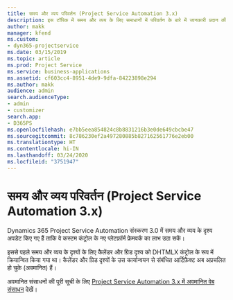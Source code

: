 ```yaml
---
title: समय और व्यय परिवर्तन (Project Service Automation 3.x)
description: इस टॉपिक में समय और व्यय के लिए समाधानों में परिवर्तन के बारे में जानकारी प्रदान की गई है।
author: makk
manager: kfend
ms.custom:
- dyn365-projectservice
ms.date: 03/15/2019
ms.topic: article
ms.prod: Project Service
ms.service: business-applications
ms.assetid: cf603cc4-8951-4de9-9dfa-84223898e294
ms.author: makk
audience: admin
search.audienceType:
- admin
- customizer
search.app:
- D365PS
ms.openlocfilehash: e7bb5eea854824c8b8831216b3e0de649cbcbe47
ms.sourcegitcommit: 8c786230ef2a497280885b827162561776e2eb00
ms.translationtype: HT
ms.contentlocale: hi-IN
ms.lasthandoff: 03/24/2020
ms.locfileid: "3751947"
---
```

# <a name="time-and-expense-changes-project-service-automation-3x"></a>समय और व्यय परिवर्तन (Project Service Automation 3.x)

Dynamics 365 Project Service Automation संस्करण 3.0 में समय और व्यय के दृश्य अपडेट किए गए हैं ताकि वे कस्टम कंट्रोल के नए प्लेटफ़ॉर्म फ्रेमवर्क का लाभ उठा सकें।

इससे पहले समय और व्यय के दृश्यों के लिए कैलेंडर और ग्रिड दृश्य को DHTMLX कंट्रोल के रूप में क्रियान्वित किया गया था। कैलेंडर और ग्रिड दृश्यों के उस कार्यान्वयन से संबंधित आर्टिफ़ैक्ट अब अप्रचलित हो चुके (अवमानित) हैं।

अवमानित संसाधनों की पूरी सूची के लिए [Project Service Automation 3.x में अवमानित वेब संसाधन](web-resources-deprecated-v3.x.md) देखें।
